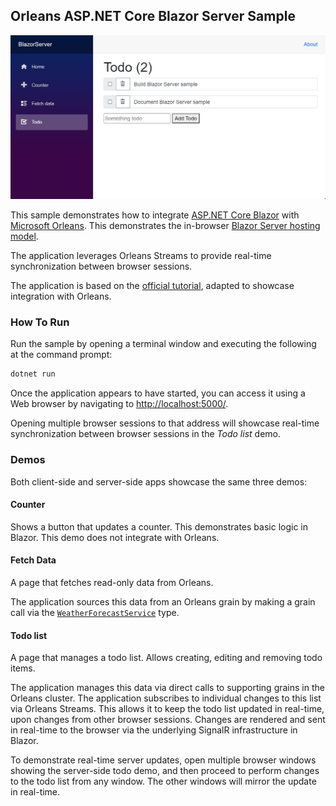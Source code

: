 ## Orleans ASP.NET Core Blazor Server Sample

<p align="center">
    <img src="./screenshot.jpeg"/>
</p>

This sample demonstrates how to integrate [ASP.NET Core Blazor](https://docs.microsoft.com/aspnet/core/blazor/)
with [Microsoft Orleans](https://docs.microsoft.com/dotnet/orleans).
This demonstrates the in-browser [Blazor Server hosting model](https://docs.microsoft.com/aspnet/core/blazor/hosting-models#blazor-server).

The application leverages Orleans Streams to provide real-time synchronization between browser sessions.

The application is based on the [official tutorial](https://dotnet.microsoft.com/learn/aspnet/blazor-tutorial/intro), adapted to showcase integration with Orleans.

### How To Run

Run the sample by opening a terminal window and executing the following at the command prompt:

``` C#
dotnet run
```

Once the application appears to have started, you can access it using a Web browser by navigating to [http://localhost:5000/](http://localhost:5000/).

Opening multiple browser sessions to that address will showcase real-time synchronization between browser sessions in the *Todo list* demo.

### Demos

Both client-side and server-side apps showcase the same three demos:

#### Counter

Shows a button that updates a counter.
This demonstrates basic logic in Blazor.
This demo does not integrate with Orleans.

#### Fetch Data

A page that fetches read-only data from Orleans.

The application sources this data from an Orleans grain by making a grain call via the [`WeatherForecastService`](./Services/WeatherForecastService.cs) type.

#### Todo list

A page that manages a todo list.
Allows creating, editing and removing todo items.

The application manages this data via direct calls to supporting grains in the Orleans cluster.
The application subscribes to individual changes to this list via Orleans Streams.
This allows it to keep the todo list updated in real-time, upon changes from other browser sessions.
Changes are rendered and sent in real-time to the browser via the underlying SignalR infrastructure in Blazor.

To demonstrate real-time server updates, open multiple browser windows showing the server-side todo demo,
and then proceed to perform changes to the todo list from any window. The other windows will mirror the update in real-time.
